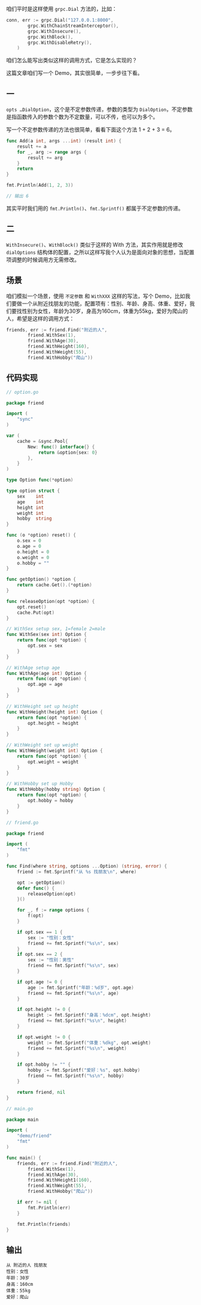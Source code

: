 咱们平时是这样使用 `grpc.Dial` 方法的，比如：

```go
conn, err := grpc.Dial("127.0.0.1:8000",
		grpc.WithChainStreamInterceptor(),
		grpc.WithInsecure(),
		grpc.WithBlock(),
		grpc.WithDisableRetry(),
	)
```

咱们怎么能写出类似这样的调用方式，它是怎么实现的？

这篇文章咱们写一个 Demo，其实很简单，一步步往下看。

## 一

`opts …DialOption`，这个是不定参数传递，参数的类型为 `DialOption`，不定参数是指函数传入的参数个数为不定数量，可以不传，也可以为多个。

写一个不定参数传递的方法也很简单，看看下面这个方法 1 + 2 + 3 = 6。

```go
func Add(a int, args ...int) (result int) {
	result += a
	for _, arg := range args {
		result += arg
	}
	return
}

fmt.Println(Add(1, 2, 3))

// 输出 6
```

其实平时我们用的 `fmt.Println()`、`fmt.Sprintf()` 都属于不定参数的传递。

## 二

`WithInsecure()`、`WithBlock()` 类似于这样的 With 方法，其实作用就是修改 `dialOptions` 结构体的配置，之所以这样写我个人认为是面向对象的思想，当配置项调整的时候调用方无需修改。

## 场景

咱们模拟一个场景，使用 `不定参数` 和 `WithXXX` 这样的写法，写个 Demo，比如我们要做一个从附近找朋友的功能，配置项有：性别、年龄、身高、体重、爱好，我们要找性别为女性，年龄为30岁，身高为160cm，体重为55kg，爱好为爬山的人，希望是这样的调用方式：

```go
friends, err := friend.Find("附近的人",
		friend.WithSex(1),
		friend.WithAge(30),
		friend.WithHeight(160),
		friend.WithWeight(55),
		friend.WithHobby("爬山"))
```

## 代码实现

```go
// option.go

package friend

import (
	"sync"
)

var (
	cache = &sync.Pool{
		New: func() interface{} {
			return &option{sex: 0}
		},
	}
)

type Option func(*option)

type option struct {
	sex    int
	age    int
	height int
	weight int
	hobby  string
}

func (o *option) reset() {
	o.sex = 0
	o.age = 0
	o.height = 0
	o.weight = 0
	o.hobby = ""
}

func getOption() *option {
	return cache.Get().(*option)
}

func releaseOption(opt *option) {
	opt.reset()
	cache.Put(opt)
}

// WithSex setup sex, 1=female 2=male
func WithSex(sex int) Option {
	return func(opt *option) {
		opt.sex = sex
	}
}

// WithAge setup age
func WithAge(age int) Option {
	return func(opt *option) {
		opt.age = age
	}
}

// WithHeight set up height
func WithHeight(height int) Option {
	return func(opt *option) {
		opt.height = height
	}
}

// WithWeight set up weight
func WithWeight(weight int) Option {
	return func(opt *option) {
		opt.weight = weight
	}
}

// WithHobby set up Hobby
func WithHobby(hobby string) Option {
	return func(opt *option) {
		opt.hobby = hobby
	}
}

```

```go
// friend.go

package friend

import (
	"fmt"
)

func Find(where string, options ...Option) (string, error) {
	friend := fmt.Sprintf("从 %s 找朋友\n", where)

	opt := getOption()
	defer func() {
		releaseOption(opt)
	}()

	for _, f := range options {
		f(opt)
	}

	if opt.sex == 1 {
		sex := "性别：女性"
		friend += fmt.Sprintf("%s\n", sex)
	}
	if opt.sex == 2 {
		sex := "性别：男性"
		friend += fmt.Sprintf("%s\n", sex)
	}

	if opt.age != 0 {
		age := fmt.Sprintf("年龄：%d岁", opt.age)
		friend += fmt.Sprintf("%s\n", age)
	}

	if opt.height != 0 {
		height := fmt.Sprintf("身高：%dcm", opt.height)
		friend += fmt.Sprintf("%s\n", height)
	}

	if opt.weight != 0 {
		weight := fmt.Sprintf("体重：%dkg", opt.weight)
		friend += fmt.Sprintf("%s\n", weight)
	}

	if opt.hobby != "" {
		hobby := fmt.Sprintf("爱好：%s", opt.hobby)
		friend += fmt.Sprintf("%s\n", hobby)
	}

	return friend, nil
}

```

```go
// main.go

package main

import (
	"demo/friend"
	"fmt"
)

func main() {
	friends, err := friend.Find("附近的人",
		friend.WithSex(1),
		friend.WithAge(30),
		friend.WithHeight1(160),
		friend.WithWeight(55),
		friend.WithHobby("爬山"))

	if err != nil {
		fmt.Println(err)
	}

	fmt.Println(friends)
}

```

## 输出

```
从 附近的人 找朋友
性别：女性
年龄：30岁
身高：160cm
体重：55kg
爱好：爬山
```
